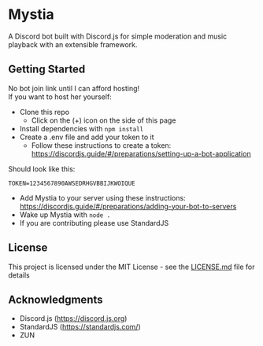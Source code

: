 # Mystia

A Discord bot built with Discord.js for simple moderation and music playback with an extensible framework.

## Getting Started

No bot join link until I can afford hosting!  
If you want to host her yourself:

* Clone this repo
    * Click on the (+) icon on the side of this page
* Install dependencies with `npm install`
* Create a .env file and add your token to it
    * Follow these instructions to create a token:  
    https://discordjs.guide/#/preparations/setting-up-a-bot-application

Should look like this:
```
TOKEN=1234567890AWSEDRHGVBBIJKWOIQUE
```
* Add Mystia to your server using these instructions:  
https://discordjs.guide/#/preparations/adding-your-bot-to-servers
* Wake up Mystia with `node .`
* If you are contributing please use StandardJS

## License

This project is licensed under the MIT License - see the [LICENSE.md](LICENSE.md) file for details

## Acknowledgments

* Discord.js (https://discord.js.org)
* StandardJS (https://standardjs.com/)
* ZUN
